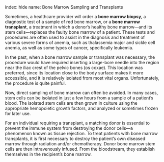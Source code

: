 index: hide
name: Bone Marrow Sampling and Transplants

Sometimes, a healthcare provider will order a  **bone marrow biopsy**, a diagnostic test of a sample of red bone marrow, or a  **bone marrow transplant**, a treatment in which a donor’s healthy bone marrow—and its stem cells—replaces the faulty bone marrow of a patient. These tests and procedures are often used to assist in the diagnosis and treatment of various severe forms of anemia, such as thalassemia major and sickle cell anemia, as well as some types of cancer, specifically leukemia.

In the past, when a bone marrow sample or transplant was necessary, the procedure would have required inserting a large-bore needle into the region near the iliac crest of the pelvic bones (os coxae). This location was preferred, since its location close to the body surface makes it more accessible, and it is relatively isolated from most vital organs. Unfortunately, the procedure is quite painful.

Now, direct sampling of bone marrow can often be avoided. In many cases, stem cells can be isolated in just a few hours from a sample of a patient’s blood. The isolated stem cells are then grown in culture using the appropriate hemopoietic growth factors, and analyzed or sometimes frozen for later use.

For an individual requiring a transplant, a matching donor is essential to prevent the immune system from destroying the donor cells—a phenomenon known as tissue rejection. To treat patients with bone marrow transplants, it is first necessary to destroy the patient’s own diseased marrow through radiation and/or chemotherapy. Donor bone marrow stem cells are then intravenously infused. From the bloodstream, they establish themselves in the recipient’s bone marrow.
